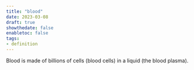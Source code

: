 ```yaml
---
title: "blood"
date: 2023-03-08
draft: true
showthedate: false
enabletoc: false
tags:
- definition
---
```


Blood is made of billions of cells (blood cells) in a liquid (the blood plasma).
